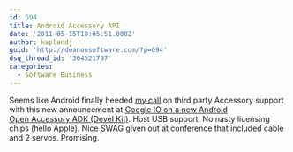 ```yaml
---
id: 694
title: Android Accessory API
date: '2011-05-15T18:05:51.000Z'
author: kaplandj
guid: 'http://deanonsoftware.com/?p=694'
dsq_thread_id: '304521797'
categories:
  - Software Business
---
```

Seems like Android finally heeded [my call](http://deanonsoftware.com/?p=389) on third party Accessory support with this new announcement at [Google IO on a new Android Open Accessory ADK (Devel Kit)](https://catch.com/m/Bhb1D/T-71E700q4). Host USB support. No nasty licensing chips (hello Apple). Nice SWAG given out at conference that included cable and 2 servos. Promising.
